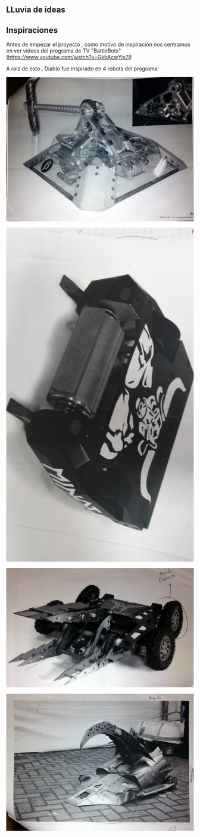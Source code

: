 ## LLuvia de ideas

## Inspiraciones 

Antes de empezar el proyecto , como motivo de inspiración nos centramos en ver videos del programa de TV "BattleBots" 
(https://www.youtube.com/watch?v=GkbAcwYix7I)

A raiz de esto , Diablo fue inspirado en 4 robots del programa:


![](/multimedia/inspiraciones/14cef7d3-8599-4da3-b9f7-ef95bee14e3c.jpg)


![](/multimedia/inspiraciones/20e08519-4747-45ba-b5b5-d44134399610.jpg)


![](/multimedia/inspiraciones/893b6f6d-5717-4ba9-8e9a-c3b125c8ae89.jpg)


![](/multimedia/inspiraciones/ba3ad0c4-ff28-4076-adc6-8147c5d9fda0.jpg)



